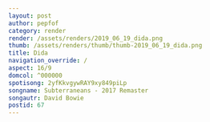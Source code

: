 ```yaml
---
layout: post
author: pepfof
category: render
render: /assets/renders/2019_06_19_dida.png
thumb: /assets/renders/thumb/thumb-2019_06_19_dida.png
title: Dida
navigation_override: /
aspect: 16/9
domcol: ^000000
spotisong: 2yfKkvgywRAY9xy849piLp
songname: Subterraneans - 2017 Remaster
songautr: David Bowie
postid: 67
---
```


<!--USER BEGIN 1-->

<!--USER END 1-->

<!--more-->
<!--USER BEGIN 2-->

<!--USER END 2-->

